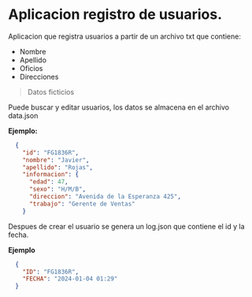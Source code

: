 # Aplicacion registro de usuarios.

Aplicacion que registra usuarios a partir de un archivo txt que contiene:

+ Nombre
+ Apellido
+ Oficios
+ Direcciones

> Datos ficticios

Puede buscar y editar usuarios, los datos se almacena en el archivo data.json

**Ejemplo:** 

```json
  {
    "id": "FG1836R",
    "nombre": "Javier",
    "apellido": "Rojas",
    "informacion": {
      "edad": 47,
      "sexo": "H/M/B",
      "direccion": "Avenida de la Esperanza 425",
      "trabajo": "Gerente de Ventas"
    }
```

Despues de crear el usuario se genera un log.json que contiene el id y la fecha.

**Ejemplo**

```json
  {
    "ID": "FG1836R",
    "FECHA": "2024-01-04 01:29"
  }
```
